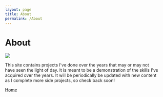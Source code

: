 ```yaml
---
layout: page
title: About
permalink: /About
---
```


# About

<img src="https://ik.imagekit.io/ol32yu856/Post_images/MeCropped360x360_r7GmsBQWUC?updatedAt=1759956235984">

This site contains projects I've done over the years that may or may not have seen the light of day. It is meant to be a demonstration of the skills I've acquired over the years. It will be periodically be updated with new content as I complete more side projects, so check back soon!

[Home][site-home]


[site-home]: {{site.url}}{{site.baseurl}}

